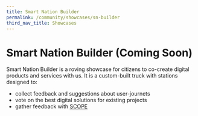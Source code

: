 ```yaml
---
title: Smart Nation Builder
permalink: /community/showcases/sn-builder
third_nav_title: Showcases
---
```

# Smart Nation Builder (Coming Soon)

Smart Nation Builder is a roving showcase for citizens to co-create digital products and services with us. It is a custom-built truck with stations designed to:

* collect feedback and suggestions about user-journets
* vote on the best digital solutions for existing projects
* gather feedback with [SCOPE](/community/SCOPE)